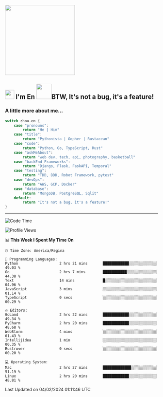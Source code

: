 <img align='center' src="https://media.giphy.com/media/GP1TJJSV4Ys1r64q2A/giphy.gif" width="230">

<h2><img src="https://emojis.slackmojis.com/emojis/images/1531849430/4246/blob-sunglasses.gif?1531849430" width="30"/> I'm En <img src="https://media.giphy.com/media/12oufCB0MyZ1Go/giphy.gif" width="50">BTW, It's not a bug, it's a feature!</h2>


<!-- <img align='right' src="https://media.giphy.com/media/M9gbBd9nbDrOTu1Mqx/giphy.gif" width="230"> -->


### A little more about me... 
<!--
```javascript
const zhou-en = {
    pronouns: "He" | "Him",
    title: "Pythonista" | "Gopher" | "Rustacean",
    code: ["Python", "Go", "Rust", "TypeScript"],
    askMeAbout: ["web dev", "tech", "app dev", "photography"],
    technologies: {
        backEnd: {
            python: ["Django", "Flask", "FaskAPI"],
            go: []
        },
        scraping: ["selenium", "scrapy", "spider"],
        testing: ["Robot Framework"],
        devOps: ["AWS", "Docker", "GCP", "Nginx"],
        databases: ["mongo", "postgresql", "sqlite"],
        misc: ["Firebase", "Heroku"]
    },
    architecture: ["Event Driven Architecture", "Microservices"],
    currentFocus: ["Temporal", "Rust"],
    funFact: "It's not a bug, it's a feature!"
};
```
  -->

```go
switch zhou-en {
    case "pronouns":
        return "He | Him"
    case "title":
        return "Pythonista | Gopher | Rustacean"
    case "code":
        return "Python, Go, TypeScript, Rust"
    case "askMeAbout":
        return "web dev, tech, api, photography, basketball"
    case "backEnd Frameworks":
        return "Django, Flask, FaskAPI, Temporal"
    case "testing":
        return "TDD, BDD, Robot Framework, pytest"
    case "devOps":
        return "AWS, GCP, Docker"
    case "database":
        return "MongoDB, PostgreSQL, Sqlit"
    default:
        return "It's not a bug, it's a feature!"
}
```




---
<!--START_SECTION:waka-->
![Code Time](http://img.shields.io/badge/Code%20Time-1%2C198%20hrs%201%20min-blue)

![Profile Views](http://img.shields.io/badge/Profile%20Views-0-blue)

📊 **This Week I Spent My Time On** 

```text
🕑︎ Time Zone: America/Regina

💬 Programming Languages: 
Python                   2 hrs 21 mins       ████████████░░░░░░░░░░░░░   49.03 % 
Go                       2 hrs 7 mins        ███████████░░░░░░░░░░░░░░   44.38 % 
Text                     14 mins             █░░░░░░░░░░░░░░░░░░░░░░░░   04.96 % 
JavaScript               3 mins              ░░░░░░░░░░░░░░░░░░░░░░░░░   01.14 % 
TypeScript               0 secs              ░░░░░░░░░░░░░░░░░░░░░░░░░   00.29 % 

🔥 Editors: 
GoLand                   2 hrs 22 mins       ████████████░░░░░░░░░░░░░   49.34 % 
PyCharm                  2 hrs 20 mins       ████████████░░░░░░░░░░░░░   48.68 % 
WebStorm                 4 mins              ░░░░░░░░░░░░░░░░░░░░░░░░░   01.43 % 
Intellijidea             1 min               ░░░░░░░░░░░░░░░░░░░░░░░░░   00.35 % 
Rustrover                0 secs              ░░░░░░░░░░░░░░░░░░░░░░░░░   00.20 % 

💻 Operating System: 
Mac                      2 hrs 27 mins       █████████████░░░░░░░░░░░░   51.19 % 
Linux                    2 hrs 20 mins       ████████████░░░░░░░░░░░░░   48.81 % 
```


 Last Updated on 04/02/2024 01:11:46 UTC
<!--END_SECTION:waka-->
